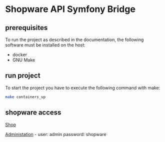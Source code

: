 # Shopware API Symfony Bridge

## prerequisites

To run the project as described in the documentation, the following software must be installed on the host:

- docker
- GNU Make

## run project

To start the project you have to execute the following command with make:

```zsh
make containers_up
```

## shopware access

[Shop](http://localhost) 

[Administation](http://localhost/admin) - user: admin password: shopware